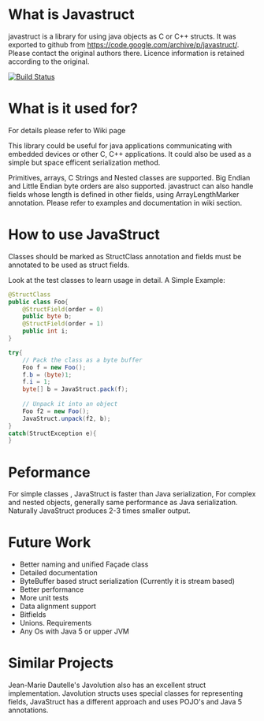 # What is Javastruct 

javastruct is a library for using java objects as C or C++ structs. It was exported to github from https://code.google.com/archive/p/javastruct/. Please contact the original authors there. Licence information is retained according to the original.

[![Build Status](https://travis-ci.org/dubrousky/javastruct.svg?branch=master)](https://travis-ci.org/dubrousky/javastruct)

# What is it used for?
For details please refer to Wiki page

This library could be useful for java applications communicating with embedded devices or other C, C++ applications. It could also be used as a simple but space efficent serialization method.

Primitives, arrays, C Strings and Nested classes are supported. Big Endian and Little Endian byte orders are also supported. javastruct can also handle fields whose length is defined in other fields, using ArrayLengthMarker annotation. Please refer to examples and documentation in wiki section.

# How to use JavaStruct
Classes should be marked as StructClass annotation and fields must be annotated to be used as struct fields.

Look at the test classes to learn usage in detail. A Simple Example:
```java
@StructClass
public class Foo{
    @StructField(order = 0)
    public byte b;
    @StructField(order = 1)
    public int i;
}

try{
    // Pack the class as a byte buffer
    Foo f = new Foo();
    f.b = (byte)1;
    f.i = 1;
    byte[] b = JavaStruct.pack(f);
    
    // Unpack it into an object
    Foo f2 = new Foo();
    JavaStruct.unpack(f2, b);
}
catch(StructException e){
}
```
# Peformance
For simple classes , JavaStruct is faster than Java serialization, For complex and nested objects, generally same performance as Java serialization. Naturally JavaStruct produces 2-3 times smaller output.

# Future Work
- Better naming and unified Façade class
- Detailed documentation
- ByteBuffer based struct serialization (Currently it is stream based)
- Better performance
- More unit tests
- Data alignment support
- Bitfields
- Unions.
Requirements
- Any Os with Java 5 or upper JVM

# Similar Projects
Jean-Marie Dautelle's Javolution also has an excellent struct implementation. Javolution structs uses special classes for representing fields, JavaStruct has a different approach and uses POJO's and Java 5 annotations.
